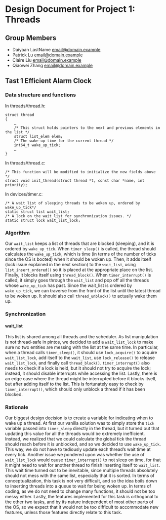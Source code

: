 Design Document for Project 1: Threads
======================================

## Group Members

* Daiyaan LastName <email@domain.example>
* Patrick Lu <email@domain.example>
* Claire Liu <email@domain.example>
* Qiaowei Zhang <email@domain.example>


## Tast 1 Efficient Alarm Clock
### Data structure and functions
In threads/thread.h:
```
struct thread
{
	…
	/* This struct holds pointers to the next and previous elements in the list */
	struct list_elem elem;
	/* The wake-up time for the current thread */
	int64_t wake_up_tick;
	…
}
```
In threads/thread.c:
```
/* This function will be modified to initialize the new fields above */
struct void init_thread(struct thread *t, const char *name, int priority);
```
In devices/timer.c:
```
/* A wait list of sleeping threads to be woken up, ordered by wake_up_tick*/
static struct list wait_list;
/* A lock on the wait_list for synchronization issues. */
static struct lock wait_list_lock;
```

### Algorithm
Our `wait_list` keeps a list of threads that are blocked (sleeping), and it is ordered by `wake_up_tick`. When `timer_sleep()` is called, the thread should calculates the `wake_up_tick`, which is time (in terms of the number of ticks since the OS is booted) when it should be woken up. Then, it adds itself (lock issue explained in the next section) to the `wait_list`, using `list_insert_ordered()` so it is placed at the appropriate place on the list. Finally, it blocks itself using `thread_block()`.
When `timer_interrupt()` is called, it simply goes through the `wait_list` and pop off all the threads whose `wake_up_tick` has past. Since the wait_list is ordered by `wake_up_tick`, we can traverse from the front of the list until the latest thread to be woken up. It should also call `thread_unblock()` to actually wake them up.

### Synchronization
#### wait_list
This list is shared among all threads and the scheduler. As list manipulation is not thread-safe in pintos, we decided to add a `wait_list_lock` to make sure no two entities are messing with the list at the same time.
In particular, when a thread calls `timer_sleep()`, it should use `lock_acquire()` to acquire `wait_list_lock`, add itself to the `wait_list`, use `lock_release()` to release `wait_list_lock`, and finally call `thread_block()`. `timer_interrupt()` also needs to check if a lock is held, but it should not try to acquire the lock; instead, it should disable interrupts while accessing the list.
Lastly, there is an edge case where the thread might be interrupted before it blocks itself, but after adding itself to the list. This is fortunately easy to check by `timer_interrupt()`, which should only unblock a thread if it has been blocked.

### Rationale
Our biggest design decision is to create a variable for indicating when to wake up a thread. At first our vanilla solution was to simply store the `tick` variable passed into `timer_sleep` directly in the thread, but it turned out that updating this value for all the threads would be extremely inefficient. Instead, we realized that we could calculate the global tick the thread should reach before it is unblocked, and so we decided to use `wake_up_tick`. This way, we do not have to tediously update each thread’s wait time at every tick.
Another issue we pondered upon was whether the use of `wait_list_lock` would cause `timer_interrupt()` to not sleep on time, for that it might need to wait for another thread to finish inserting itself to `wait_list`. This wait time turned out to be inevitable, since multiple threads absolutely should not mess with the same list, especially that it is sorted.
In terms of conceptualization, this task is not very difficult, and so the idea boils down to inserting threads into a queue to wait for being woken up. In terms of coding, as we do not need to change many functions, it should not be too messy either.
Lastly, the features implemented for this task is orthogonal to the other two tasks, and by its nature independent of most other parts of the OS, so we expect that it would not be too difficult to accommodate new features, unless those features directly relate to this task.

